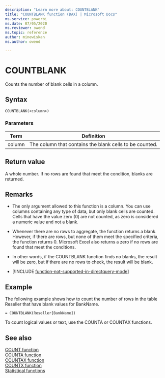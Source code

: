 ```yaml
---
description: "Learn more about: COUNTBLANK"
title: "COUNTBLANK function (DAX) | Microsoft Docs"
ms.service: powerbi 
ms.date: 07/05/2020
ms.reviewer: owend
ms.topic: reference
author: minewiskan
ms.author: owend

---
```

# COUNTBLANK

Counts the number of blank cells in a column.  
  
## Syntax  
  
```dax
COUNTBLANK(<column>)  
```
  
### Parameters  
  
|Term|Definition|  
|--------|--------------|  
|column|The column that contains the blank cells to be counted.|  
  
## Return value

A whole number. If no rows are found that meet the condition, blanks are returned.  
  
## Remarks

- The only argument allowed to this function is a column. You can use columns containing any type of data, but only blank cells are counted. Cells that have the value zero (0) are not counted, as zero is considered a numeric value and not a blank.  
  
- Whenever there are no rows to aggregate, the function returns a blank.  However, if there are rows, but none of them meet the specified criteria, the function returns 0. Microsoft Excel also returns a zero if no rows are found that meet the conditions.  
  
- In other words, if the COUNTBLANK function finds no blanks, the result will be zero, but if there are no rows to check, the result will be blank.  
  
- [!INCLUDE [function-not-supported-in-directquery-mode](includes/function-not-supported-in-directquery-mode.md)]
  
## Example

The following example shows how to count the number of rows in the table Reseller that have blank values for BankName.  
  
```dax
= COUNTBLANK(Reseller[BankName])  
```

To count logical values or text, use the COUNTA or COUNTAX functions.  
  
## See also

[COUNT function](count-function-dax.md)  
[COUNTA function](counta-function-dax.md)  
[COUNTAX function](countax-function-dax.md)  
[COUNTX function](countx-function-dax.md)  
[Statistical functions](statistical-functions-dax.md)  

